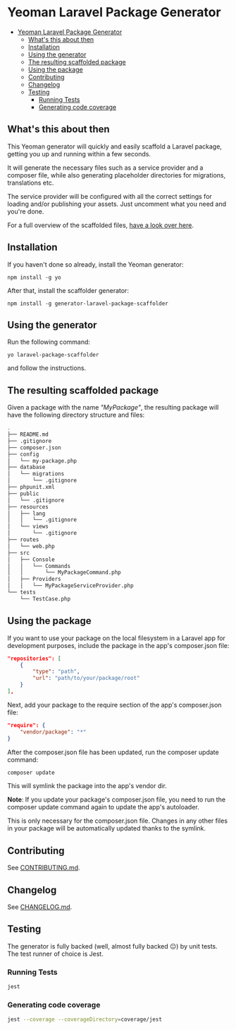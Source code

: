 # Yeoman Laravel Package Generator

- [Yeoman Laravel Package Generator](#yeoman-laravel-package-generator)
  - [What's this about then](#whats-this-about-then)
  - [Installation](#installation)
  - [Using the generator](#using-the-generator)
  - [The resulting scaffolded package](#the-resulting-scaffolded-package)
  - [Using the package](#using-the-package)
  - [Contributing](#contributing)
  - [Changelog](#changelog)
  - [Testing](#testing)
    - [Running Tests](#running-tests)
    - [Generating code coverage](#generating-code-coverage)

## What's this about then

This Yeoman generator will quickly and easily scaffold a Laravel package, getting you up and running within a few seconds.

It will generate the necessary files such as a service provider and a composer file, while also generating placeholder directories for migrations, translations etc.

The service provider will be configured with all the correct settings for loading and/or publishing your assets. Just uncomment what you need and you're done.

For a full overview of the scaffolded files, [have a look over here](#the-resulting-scaffolded-package).

## Installation

If you haven't done so already, install the Yeoman generator:

`npm install -g yo`

After that, install the scaffolder generator:

`npm install -g generator-laravel-package-scaffolder`

## Using the generator

Run the following command:

`yo laravel-package-scaffolder`

and follow the instructions.

## The resulting scaffolded package

Given a package with the name _"MyPackage"_, the resulting package will have the following directory structure and files:

``` bash
.
├── README.md
├── .gitignore
├── composer.json
├── config
│   └── my-package.php
├── database
│   └── migrations
│       └── .gitignore
├── phpunit.xml
├── public
│   └── .gitignore
├── resources
│   ├── lang
│   │   └── .gitignore
│   └── views
│       └── .gitignore
├── routes
│   └── web.php
├── src
│   ├── Console
│   │   └── Commands
│   │       └── MyPackageCommand.php
│   ├── Providers
│   │   └── MyPackageServiceProvider.php
└── tests
    └── TestCase.php
```

## Using the package

If you want to use your package on the local filesystem in a Laravel app for development purposes, include the package in the app's composer.json file:

```json
"repositories": [
    {
        "type": "path",
        "url": "path/to/your/package/root"
    }
],
```

Next, add your package to the require section of the app's composer.json file:

```json
"require": {
    "vendor/package": "*"
}
```

After the composer.json file has been updated, run the composer update command:

```bash
composer update
```

This will symlink the package into the app's vendor dir.

**Note**: If you update your package's composer.json file, you need to run the composer update command again to update the app's autoloader.

This is only necessary for the composer.json file. Changes in any other files in your package will be automatically updated thanks to the symlink.

## Contributing

See [CONTRIBUTING.md](CONTRIBUTING.md).

## Changelog

See [CHANGELOG.md](CHANGELOG.md).

## Testing

The generator is fully backed (well, almost fully backed 😐) by unit tests. The test runner of choice is Jest.

### Running Tests

``` bash
jest
```

### Generating code coverage

``` bash
jest --coverage --coverageDirectory=coverage/jest
```
